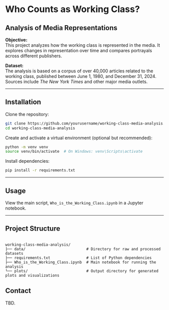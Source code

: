 # Who Counts as Working Class?
## Analysis of Media Representations

**Objective:**  
This project analyzes how the working class is represented in the media. It explores changes in representation over time and compares portrayals across different publishers.

**Dataset:**  
The analysis is based on a corpus of over 40,000 articles related to the working class, published between June 1, 1980, and December 31, 2024. Sources include *The New York Times* and other major media outlets.

---

## Installation

Clone the repository:

```bash
git clone https://github.com/yourusername/working-class-media-analysis.git
cd working-class-media-analysis
```

Create and activate a virtual environment (optional but recommended):

```bash
python -m venv venv
source venv/bin/activate  # On Windows: venv\Scripts\activate
```

Install dependencies:

```bash
pip install -r requirements.txt
```

---

## Usage

View the main script, `Who_is_the_Working_Class.ipynb` in a Jupyter notebook.

---

## Project Structure

```

working-class-media-analysis/
├── data/                           # Directory for raw and processed datasets
├── requirements.txt                # List of Python dependencies
├── Who_is_the_Working_Class.ipynb  # Main notebook for running the analysis
└── plots/                          # Output directory for generated plots and visualizations

```


## Contact

TBD.
